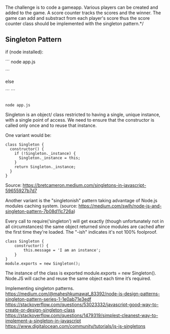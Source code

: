 The challenge is to code a gameapp. Various players can be created and 
added to the game. A score counter tracks the scores and the winner. The game can add and substract from each player's score thus the score counter class should be implemented with the singleton pattern.*/



## Singleton Pattern

if (node installed):

´´´
node app.js

´´´

else

´´´
´´´


```

node app.js

```


Singleton is an object/ class restricted to having a single, unique instance, 
with a single point of access. We need to ensure that the constructor is called 
only once and to reuse that instance.



One variant would be:

```
class Singleton {
  constructor() {
    if (!Singleton._instance) {
      Singleton._instance = this;
    }
    return Singleton._instance;
  }
}
```
Source: https://bretcameron.medium.com/singletons-in-javascript-59655927b7d7

Another variant is the "singletonish" pattern taking advantage of Node.js modules caching system. 
(source: https://medium.com/swlh/node-js-and-singleton-pattern-7b08d11c726a)

Every call to require(‘singleton’) will get exactly (though unfortunately not in all circumstances) the same object returned since modules are cached after the first time they're loaded. The "-ish" indicates it's not 100% foolproof.

```
class Singleton {
    constructor() {
        this.message = 'I am an instance';
    }
}
module.exports = new Singleton();
```

The instance of the class is exported module.exports = new Singleton(). 
Node.JS will cache and reuse the same object each time it’s required.


Implementing singleton patterns.
https://medium.com/@maheshkumawat_83392/node-js-design-patterns-singleton-pattern-series-1-1e0ab71e3edf
https://stackoverflow.com/questions/53023332/javascript-good-way-to-create-or-design-singleton-class
https://stackoverflow.com/questions/1479319/simplest-cleanest-way-to-implement-a-singleton-in-javascript
https://www.digitalocean.com/community/tutorials/js-js-singletons
